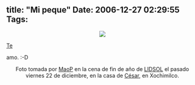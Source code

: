 title: "Mi peque"
Date: 2006-12-27 02:29:55
Tags: 
---
<p align="center"><a href="http://www.damog.net/files/pics/rach-yo-lidsol.jpg"><img src="http://www.damog.net/files/pics/rach-yo-lidsol-mini.jpg"/></a></p>
<a href="http://www.maggit.com.mx/">Te</a><p> amo. :-D
</p>
<p align="center">Foto tomada por <a href="http://www.marcoalfonso.net">MaoP</a> en la cena de fin de año de <a target="_blank" href="http://www.lidsol.org">LIDSOL</a> el pasado viernes 22 de diciembre, en la casa de <a target="_blank" href="http://mikiztli.blogspot.com">César</a>, en Xochimilco.</p>
